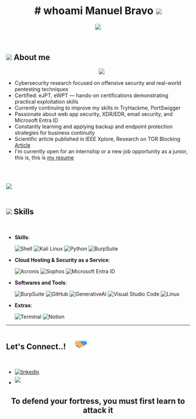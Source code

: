 <h1 align="center"><b># whoami Manuel Bravo </b><img src="https://media.giphy.com/media/hvRJCLFzcasrR4ia7z/giphy.gif" width="35"></h1>
<!--  -->
<p align="center">
  <a href="https://github.com/DenverCoder1/readme-typing-svg"><img src="https://readme-typing-svg.herokuapp.com?font=Time+New+Roman&color=cyan&size=25&center=true&vCenter=true&width=600&height=100&lines=Manuel+Bravo..&hearts;++;+Security+Research,;Computer+Science+Engineer,;Cloud+Computing,;Active+Learner/Researcher,;Love+to+learn+new+stuffs..<3"></a>
</p>
<br>
	
## <picture><img src = "https://media1.giphy.com/media/v1.Y2lkPTc5MGI3NjExMmdjMW9lcm55b2dxOXVobmJ3cW1vZWR3Y3JpNDlyOXBvYmE3N2ZpNiZlcD12MV9pbnRlcm5hbF9naWZfYnlfaWQmY3Q9Zw/4eGUxJc4lplh6/giphy.gif" width = 50px></picture> **About me**

<picture> <img align="right" src="https://media0.giphy.com/media/v1.Y2lkPTc5MGI3NjExeDh6azI3aTF0dW56aHZpbjBmd3Y3dnVwcHB6N3R6NGNmM2NxNHY0eSZlcD12MV9pbnRlcm5hbF9naWZfYnlfaWQmY3Q9Zw/dDwicM3uFUqfC/giphy.gif" width = 250px></picture>

<br>

- Cybersecurity research focused on offensive security and real-world pentesting techniques
- Certified: eJPT, eWPT — hands-on certifications demonstrating practical exploitation skills
- Currently continuing to improve my skills in TryHackme, PortSwigger
- Passionate about web app security, XDR/EDR, email security, and Microsoft Entra ID
- Constantly learning and applying backup and endpoint protection strategies for business continuity
- Scientific article published in IEEE Xplore, Research on TOR Blocking [Article](https://ieeexplore.ieee.org/document/10315699)
- I'm currently open for an internship or a new job opportunity as a junior, this is, this is [my resume](https://drive.google.com/file/d/14p2Wbsi16tfuJ4qMoolFe_kYXUs1PbAL/view?usp=sharing)

<br><br>

<img src="https://user-images.githubusercontent.com/73097560/115834477-dbab4500-a447-11eb-908a-139a6edaec5c.gif"><br><br>

## <img src="https://media2.giphy.com/media/QssGEmpkyEOhBCb7e1/giphy.gif?cid=ecf05e47a0n3gi1bfqntqmob8g9aid1oyj2wr3ds3mg700bl&rid=giphy.gif" width ="25"><b> Skills</b>
<br>

<p align="center">

- **Skills**:
    
    ![Shell](https://img.shields.io/badge/CLI%20-%2314354C.svg?style=for-the-badge&logo=python&logoColor=white)
    ![Kali Linux](https://img.shields.io/badge/Kali%20Linux%20-%2314354C.svg?style=for-the-badge&logo=python&logoColor=white)
    ![Python](https://img.shields.io/badge/Python%20-%2314354C.svg?style=for-the-badge&logo=python&logoColor=white)
    ![BurpSuite](https://img.shields.io/badge/BurpSuite%20-%2314354C.svg?style=for-the-badge&logo=python&logoColor=white)

- **Cloud Hosting & Security as a Service**:

    ![Acronis](https://img.shields.io/badge/Acronis%20Cyber%20Protect%20-%2314354C.svg?style=for-the-badge&logo=python&logoColor=white)
    ![Sophos](https://img.shields.io/badge/Sophos%20-%2314354C.svg?style=for-the-badge&logo=python&logoColor=white)
    ![Microsoft Entra ID](https://img.shields.io/badge/Microsoft%20Entra%20ID%20-%2314354C.svg?style=for-the-badge&logo=python&logoColor=white)
    

- **Softwares and Tools**:

    ![BurpSuite](https://img.shields.io/badge/BurpSuite-%23F05033.svg?style=for-the-badge&logo=git&logoColor=white)
    ![GitHub](https://img.shields.io/badge/github-%23121011.svg?style=for-the-badge&logo=github&logoColor=white)
    ![GenerativeAI](https://img.shields.io/badge/Generative%20AI-%234285F4.svg?style=for-the-badge&logo=google&logoColor=white)
    ![Visual Studio Code](https://img.shields.io/badge/Visual%20Studio%20Code-0078d7.svg?style=for-the-badge&logo=visual-studio-code&logoColor=white)
    ![Linux](https://img.shields.io/badge/Linux-FCC624?style=for-the-badge&logo=linux&logoColor=black) 


- **Extras**:

    ![Terminal](https://img.shields.io/badge/Terminal-%23054020?style=for-the-badge&logo=gnu-bash&logoColor=white)
    ![Notion](https://img.shields.io/badge/Notion-%23000000.svg?style=for-the-badge&logo=notion&logoColor=white)   


</p>

-----

## <b> Let's Connect..!</b><img src="https://github.com/0xAbdulKhalid/0xAbdulKhalid/raw/main/assets/mdImages/handshake.gif" width ="80">
<br>
<div align='left'>

<ul>

<li>
<a href="https://www.linkedin.com/in/manuel-bravo-rengifo/" target="_blank">
<img src="https://img.shields.io/badge/linkedin:  ManuelBravo-%2300acee.svg?color=405DE6&style=for-the-badge&logo=linkedin&logoColor=white" alt=linkedin style="margin-bottom: 5px;"/>
</a>
</li>

<li>
<a href="mailto:jomabravo98@gmail.com" target="_blank">
<img src="https://img.shields.io/badge/gmail:  ManuelBravo-%23EA4335.svg?style=for-the-badge&logo=gmail&logoColor=white" t=mail style="margin-bottom: 5px;" />
</a>
</li>
	
</ul>
</div>

<div align='center'>

## <b>To defend your fortress, you must first learn to attack it</b>

</div>
<br>
<br>
